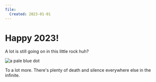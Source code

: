 ```yaml
---
file:
  Created: 2023-01-01
---
```


# Happy 2023!

A lot is still going on in this little rock huh?

![a pale blue dot](https://upload.wikimedia.org/wikipedia/commons/7/73/Pale_Blue_Dot.png)

To a lot more. There's plenty of death and silence everywhere else in the infinite.
